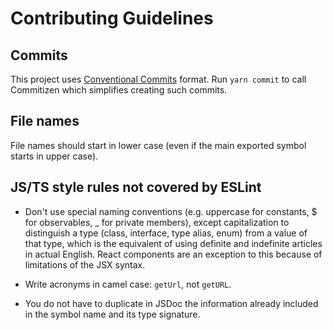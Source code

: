 # Contributing Guidelines

## Commits

This project uses [Conventional Commits](https://www.conventionalcommits.org/en/v1.0.0/) format. Run `yarn commit` to call Commitizen which simplifies creating such commits.

## File names

File names should start in lower case (even if the main exported symbol starts in upper case).

## JS/TS style rules not covered by ESLint

- Don't use special naming conventions (e.g. uppercase for constants, \$ for observables, \_ for private members), except capitalization to distinguish a type (class, interface, type alias, enum) from a value of that type, which is the equivalent of using definite and indefinite articles in actual English. React components are an exception to this because of limitations of the JSX syntax.

- Write acronyms in camel case: `getUrl`, not `getURL`.

- You do not have to duplicate in JSDoc the information already included in the symbol name and its type signature.
